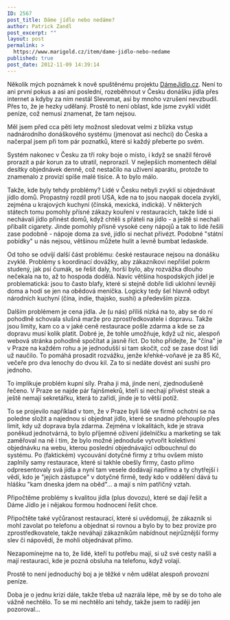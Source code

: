 ```yaml
---
ID: 2567
post_title: Dáme jídlo nebo nedáme?
author: Patrick Zandl
post_excerpt: ""
layout: post
permalink: >
  https://www.marigold.cz/item/dame-jidlo-nebo-nedame
published: true
post_date: 2012-11-09 14:39:14
---
```

<p>Několik mých poznámek k nově spuštěnému projektu <a href="http://www.damejidlo.cz">DámeJídlo.cz</a>. Není to ani první pokus a asi ani poslední, rozeběhnout v Česku donášku jídla přes internet a kdyby za ním nestál Slevomat, asi by mnoho vzrušení nevzbudil. Přes to, že je hezky udělaný. Prostě to není oblast, kde jsme zvyklí vidět peníze, což nemusí znamenat, že tam nejsou.</p>
<p>Měl jsem před cca pěti lety možnost sledovat velmi z blízka vstup nadnárodního donáškového systému (jmenovat asi nechci) do Česka a načerpal jsem při tom pár poznatků, které si každý přeberte po svém. </p><!--more--><p>Systém nakonec v Česku za tři roky boje o místo, i když se snažil férově prorazit a pár korun za to utratil, neprorazil. V nejlepších momentech dělal desítky objednávek denně, což nestačilo na uživení aparátu, protože to znamenalo z provizí spíše malé tisíce. A to bylo málo.</p>
<p>Takže, kde byly tehdy problémy? Lidé v Česku nebyli zvyklí si objednávat jídlo domů. Propastný rozdíl proti USA, kde na to jsou naopak docela zvyklí, zejména u krajových kuchyní (čínská, mexická, indická). V některých státech tomu pomohly přísné zákazy kouření v restauracích, takže lidé si nechávali jídlo přinést domů, když chtěli s přáteli na jídlo - a ještě si nechali přibalit cigarety. Jinde pomohly přísně vysoké ceny nápojů a tak to lidé řešili zase podobně - nápoje doma za své, jídlo si nechat přivézt. Podobné "státní pobídky" u nás nejsou, většinou můžete hulit a levně bumbat ledaskde.</p>
<p>Od toho se odvíjí další část problému: české restaurace nejsou na donášku zvyklé. Problémy s koordinací dovážky, aby zákazníkovi nepřišel pokrm studený, jak psí čumák, se řešit daly, horší bylo, aby rozvážka dlouho nečekala na to, až to hospoda dodělá. Navíc většina hospodských jídel je problematická: jsou to často blafy, které si stejně dobře lidi uklohní levněji doma a hodí se jen na obědová meníčka. Logicky tedy šel hlavně odbyt národních kuchyní (čína, indie, thajsko, sushi) a především pizza.</p>
<p>Dalším problémem je cena jídla. Je (u nás) příliš nízká na to, aby se do ní pohodlně schovala slušná marže pro zprostředkovatele i dopravu. Takže jsou limity, kam co a v jaké ceně restaurace pošle zdarma a kde se za dopravu musí kolik platit. Dobré je, že tohle umožňuje, když už nic, alespoň webová stránka pohodlně spočítat a jasně říct. Do toho přidejte, že "čína" je v Praze na každém rohu a je jednodušší si tam skočit, což se zase dost lidí už naučilo. To pomáhá prosadit rozvážku, jenže křehké-voňavé je za 85 Kč, večeře pro dva lenochy do dvou kil. Za to si nedáte dovést ani sushi pro jednoho.</p>
<p>To implikuje problém kupní síly. Praha ji má, jinde není, zjednodušeně řečeno. V Praze se najde pár fajnšmekrů, kteří si nechají přivést steak a ještě nemají sekretářku, která to zařídí, jinde je to větší potíž.</p>
<p>To se projevilo například v tom, že v Praze byli lidé ve firmě ochotni se na poledne složit a najednou si objednat jídlo, které se snadno přehouplo přes limit, kdy už doprava byla zdarma. Zejména v lokalitách, kde je strava poněkud jednotvárná, to bylo příjemné oživení jídelníčku a marketing se tak zaměřoval na ně i tím, že bylo možné jednoduše vytvořit kolektivní objednávku na webu, kterou poslední objednávající odbouchnul do systému. Po (faktickém) vycouvání dotyčné firmy z trhu ovšem místo zaplnily samy restaurace, které si takhle obešly firmy, často přímo odpresentovaly svá jídla a nyní tam vesele dodávají napřímo a ty chytřejší i vědí, kdo je "jejich zástupce" v dotyčné firmě, tedy kdo v oddělení dává tu hlášku "kam dneska jdem na oběd"… a mají s ním patřičný vztah.</p>
<p>Připočtěme problémy s kvalitou jídla (plus dovozu), které se dají řešit a Dáme Jídlo je i nějakou formou hodnocení řešit chce.</p>
<p>Připočtěte také vyčůranost restaurací, které si uvědomují, že zákazník si mohl zavolat po telefonu a objednat si rovnou a bylo by to bez provize pro zprostředkovatele, takže neváhají zákazníkům nabídnout nejrůznější formy slev či nápovědí, že mohli objednávat přímo.</p>
<p>Nezapomínejme na to, že lidé, kteří tu potřebu mají, si už své cesty našli a mají restauraci, kde je pozná obsluha na telefonu, když volají.</p>
<p>Prostě to není jednoduchý boj a je těžké v něm udělat alespoň provozní peníze.</p>
<p>Doba je o jednu krizi dále, takže třeba už nazrála lépe, mě by se do toho ale vážně nechtělo. To se mi nechtělo ani tehdy, takže jsem to raději jen pozoroval…</p>